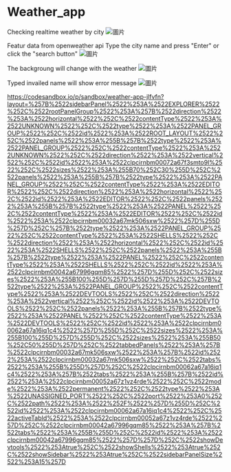 
# Weather_app
Checking realtime weather by city
![圖片](https://github.com/makise210/Weather_app/assets/48115073/2569b78b-d7b8-4a75-962d-8429ce9166cd)

Featur
data from openweather api
Type the city name and press "Enter" or click the "search button"
![圖片](https://github.com/makise210/Weather_app/assets/48115073/4f37539f-d7dc-4dea-8900-f7be943a2913)



The backgroung will change with the weather
![圖片](https://github.com/makise210/Weather_app/assets/48115073/22a142a3-9b65-47f6-9d75-e204396ed848)

Typed invailed name will show error message
![圖片](https://github.com/makise210/Weather_app/assets/48115073/64bff2fe-5cd3-4907-9ef6-87085256cf06)

https://codesandbox.io/p/sandbox/weather-app-jlfvfn?layout=%257B%2522sidebarPanel%2522%253A%2522EXPLORER%2522%252C%2522rootPanelGroup%2522%253A%257B%2522direction%2522%253A%2522horizontal%2522%252C%2522contentType%2522%253A%2522UNKNOWN%2522%252C%2522type%2522%253A%2522PANEL_GROUP%2522%252C%2522id%2522%253A%2522ROOT_LAYOUT%2522%252C%2522panels%2522%253A%255B%257B%2522type%2522%253A%2522PANEL_GROUP%2522%252C%2522contentType%2522%253A%2522UNKNOWN%2522%252C%2522direction%2522%253A%2522vertical%2522%252C%2522id%2522%253A%2522clpcirnbm00072a67f3smto9l%2522%252C%2522sizes%2522%253A%255B70%252C30%255D%252C%2522panels%2522%253A%255B%257B%2522type%2522%253A%2522PANEL_GROUP%2522%252C%2522contentType%2522%253A%2522EDITOR%2522%252C%2522direction%2522%253A%2522horizontal%2522%252C%2522id%2522%253A%2522EDITOR%2522%252C%2522panels%2522%253A%255B%257B%2522type%2522%253A%2522PANEL%2522%252C%2522contentType%2522%253A%2522EDITOR%2522%252C%2522id%2522%253A%2522clpcirnbm00032a67mk506sxw%2522%257D%255D%257D%252C%257B%2522type%2522%253A%2522PANEL_GROUP%2522%252C%2522contentType%2522%253A%2522SHELLS%2522%252C%2522direction%2522%253A%2522horizontal%2522%252C%2522id%2522%253A%2522SHELLS%2522%252C%2522panels%2522%253A%255B%257B%2522type%2522%253A%2522PANEL%2522%252C%2522contentType%2522%253A%2522SHELLS%2522%252C%2522id%2522%253A%2522clpcirnbm00042a67996gqm85%2522%257D%255D%252C%2522sizes%2522%253A%255B100%255D%257D%255D%257D%252C%257B%2522type%2522%253A%2522PANEL_GROUP%2522%252C%2522contentType%2522%253A%2522DEVTOOLS%2522%252C%2522direction%2522%253A%2522vertical%2522%252C%2522id%2522%253A%2522DEVTOOLS%2522%252C%2522panels%2522%253A%255B%257B%2522type%2522%253A%2522PANEL%2522%252C%2522contentType%2522%253A%2522DEVTOOLS%2522%252C%2522id%2522%253A%2522clpcirnbm00062a67a16iq1c4%2522%257D%255D%252C%2522sizes%2522%253A%255B100%255D%257D%255D%252C%2522sizes%2522%253A%255B50%252C50%255D%257D%252C%2522tabbedPanels%2522%253A%257B%2522clpcirnbm00032a67mk506sxw%2522%253A%257B%2522id%2522%253A%2522clpcirnbm00032a67mk506sxw%2522%252C%2522tabs%2522%253A%255B%255D%257D%252C%2522clpcirnbm00062a67a16iq1c4%2522%253A%257B%2522tabs%2522%253A%255B%257B%2522id%2522%253A%2522clpcirnbm00052a67z1vz4rde%2522%252C%2522mode%2522%253A%2522permanent%2522%252C%2522type%2522%253A%2522UNASSIGNED_PORT%2522%252C%2522port%2522%253A0%252C%2522path%2522%253A%2522%252F%2522%257D%255D%252C%2522id%2522%253A%2522clpcirnbm00062a67a16iq1c4%2522%252C%2522activeTabId%2522%253A%2522clpcirnbm00052a67z1vz4rde%2522%257D%252C%2522clpcirnbm00042a67996gqm85%2522%253A%257B%2522tabs%2522%253A%255B%255D%252C%2522id%2522%253A%2522clpcirnbm00042a67996gqm85%2522%257D%257D%252C%2522showDevtools%2522%253Atrue%252C%2522showShells%2522%253Atrue%252C%2522showSidebar%2522%253Atrue%252C%2522sidebarPanelSize%2522%253A15%257D
